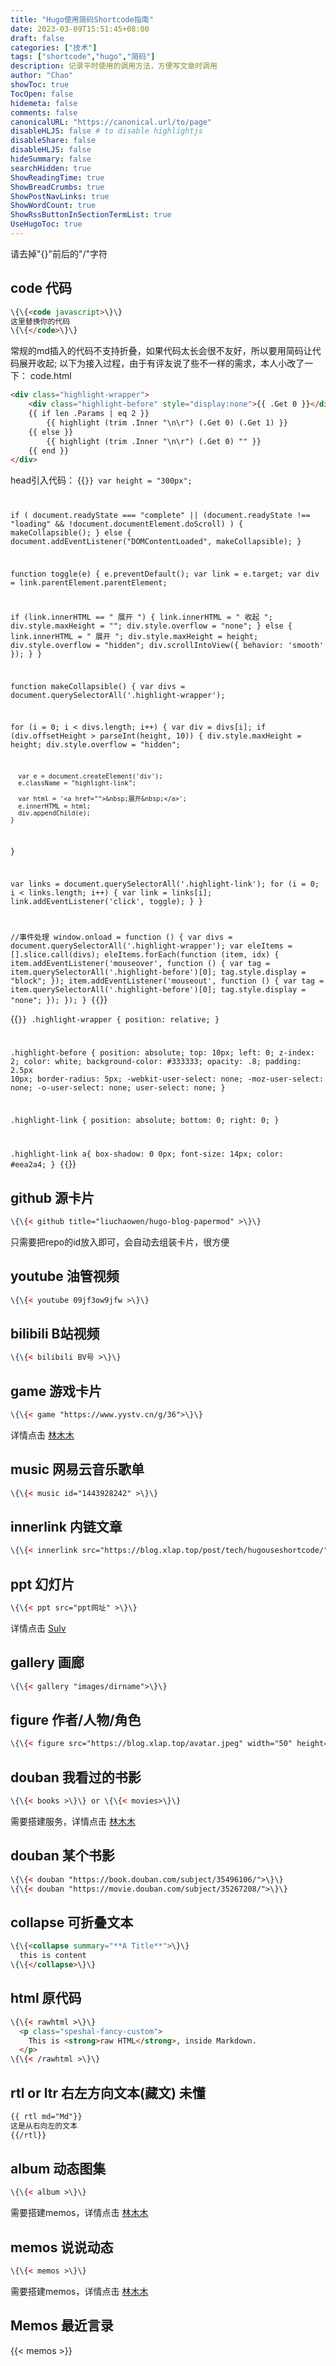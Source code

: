 ```yaml
---
title: "Hugo使用简码Shortcode指南"
date: 2023-03-09T15:51:45+08:00
draft: false
categories: ["技术"]
tags: ["shortcode","hugo","简码"]
description: 记录平时使用的调用方法，方便写文章时调用
author: "Chao"
showToc: true
TocOpen: false
hidemeta: false
comments: false
canonicalURL: "https://canonical.url/to/page"
disableHLJS: false # to disable highlightjs
disableShare: false
disableHLJS: false
hideSummary: false
searchHidden: true
ShowReadingTime: true
ShowBreadCrumbs: true
ShowPostNavLinks: true
ShowWordCount: true
ShowRssButtonInSectionTermList: true
UseHugoToc: true
---
```

请去掉"{}"前后的"/"字符

## code 代码

```html
\{\{<code javascript>\}\}
这里替换你的代码
\{\{</code>\}\}
```

常规的md插入的代码不支持折叠，如果代码太长会很不友好，所以要用简码让代码展开收起; 
以下为接入过程，由于有评友说了些不一样的需求，本人小改了一下：
code.html
```html
<div class="highlight-wrapper">
    <div class="highlight-before" style="display:none">{{ .Get 0 }}</div>
    {{ if len .Params | eq 2 }}
        {{ highlight (trim .Inner "\n\r") (.Get 0) (.Get 1) }}
    {{ else }}
        {{ highlight (trim .Inner "\n\r") (.Get 0) "" }}
    {{ end }}
</div>
```

head引入代码：
{{<code javascript>}}
var height = "300px";

if (
  document.readyState === "complete" ||
  (document.readyState !== "loading" && !document.documentElement.doScroll)
) {
  makeCollapsible();
} else {
  document.addEventListener("DOMContentLoaded", makeCollapsible);
}

function toggle(e) {
  e.preventDefault();
  var link = e.target;
  var div = link.parentElement.parentElement;

  if (link.innerHTML == "&nbsp;展开&nbsp;") {
    link.innerHTML = "&nbsp;收起&nbsp;";
    div.style.maxHeight = "";
    div.style.overflow = "none";
  }
  else {
    link.innerHTML = "&nbsp;展开&nbsp;";
    div.style.maxHeight = height;
    div.style.overflow = "hidden";
    div.scrollIntoView({ behavior: 'smooth' });
  }
}

function makeCollapsible() {
  var divs = document.querySelectorAll('.highlight-wrapper');

  for (i = 0; i < divs.length; i++) {
    var div = divs[i];
    if (div.offsetHeight > parseInt(height, 10)) {
      div.style.maxHeight = height;
      div.style.overflow = "hidden";

      var e = document.createElement('div');
      e.className = "highlight-link";

      var html = '<a href="">&nbsp;展开&nbsp;</a>';
      e.innerHTML = html;
      div.appendChild(e);
    }
  }

  var links = document.querySelectorAll('.highlight-link');
  for (i = 0; i < links.length; i++) {
    var link = links[i];
    link.addEventListener('click', toggle);
  }
}

//事件处理
window.onload = function () {
  var divs = document.querySelectorAll('.highlight-wrapper');
  var eleItems = [].slice.call(divs);
  eleItems.forEach(function (item, idx) {
      item.addEventListener('mouseover', function () {
        var tag = item.querySelectorAll('.highlight-before')[0];
        tag.style.display = "block";
      });
      item.addEventListener('mouseout', function () {
        var tag = item.querySelectorAll('.highlight-before')[0];
        tag.style.display = "none";
      });
  });
}
{{</code>}}

{{<code css>}}
.highlight-wrapper {
    position: relative;
}

.highlight-before {
    position: absolute;
    top: 10px;
    left: 0;
    z-index: 2;
    color: white;
    background-color: #333333;
    opacity: .8;
    padding: 2.5px 10px;
    border-radius: 5px;
    -webkit-user-select: none;
    -moz-user-select: none;
    -o-user-select: none;
    user-select: none;
}

.highlight-link {
    position: absolute;
    bottom: 0;
    right: 0;
}

.highlight-link a{
    box-shadow: 0 0px;
    font-size: 14px;
    color: #eea2a4;
}
{{</code>}}

## github 源卡片

```html
\{\{< github title="liuchaowen/hugo-blog-papermod" >\}\}
```

只需要把repo的id放入即可，会自动去组装卡片，很方便

## youtube 油管视频

```html
\{\{< youtube 09jf3ow9jfw >\}\}
```

## bilibili B站视频

```html
\{\{< bilibili BV号 >\}\}
```

## game 游戏卡片

```html
\{\{< game "https://www.yystv.cn/g/36">\}\}
```

详情点击 [林木木](https://immmmm.com/hugo-shortcodes-game/)

## music 网易云音乐歌单

```html
\{\{< music id="1443928242" >\}\}
```

## innerlink 内链文章

```html
\{\{< innerlink src="https://blog.xlap.top/post/tech/hugouseshortcode/" >\}\}
```

## ppt 幻灯片

```html
\{\{< ppt src="ppt网址" >\}\}
```

详情点击 [Sulv](https://www.sulvblog.cn/posts/blog/shortcodes)

## gallery 画廊

```html
\{\{< gallery "images/dirname">\}\}
```

## figure 作者/人物/角色

```html
\{\{< figure src="https://blog.xlap.top/avatar.jpeg" width="50" height="50" title="Cheman" link="https://blog.xlap.top">\}\}
```

## douban 我看过的书影

```html
\{\{< books >\}\} or \{\{< movies>\}\}
```

需要搭建服务，详情点击 [林木木](https://immmmm.com/hugo-shortcodes-recently-by-douban/)

## douban 某个书影

```html
\{\{< douban "https://book.douban.com/subject/35496106/">\}\}
\{\{< douban "https://movie.douban.com/subject/35267208/">\}\}
```

## collapse 可折叠文本

```html
\{\{<collapse summary="**A Title**">\}\}
  this is content
\{\{</collapse>\}\}
```

## html 原代码

```html
\{\{< rawhtml >\}\}
  <p class="speshal-fancy-custom">
    This is <strong>raw HTML</strong>, inside Markdown.
  </p>
\{\{< /rawhtml >\}\}
```

## rtl or ltr 右左方向文本(藏文) 未懂

```html
{{ rtl md="Md"}}
这是从右向左的文本
{{/rtl}}
```

## album 动态图集

```html
\{\{< album >\}\}
```

需要搭建memos，详情点击 [林木木](https://immmmm.com/hugo-shortcodes-recently-by-memos/)

## memos 说说动态

```html
\{\{< memos >\}\}
```

需要搭建memos，详情点击 [林木木](https://immmmm.com/hugo-shortcodes-recently-by-memos/)

## Memos 最近言录

{{< memos >}}
